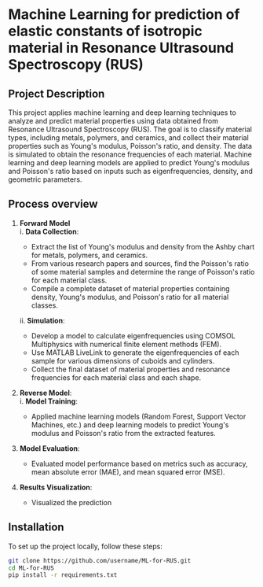 # Machine Learning for prediction of elastic constants of isotropic material in Resonance Ultrasound Spectroscopy (RUS)

## Project Description
This project applies machine learning and deep learning techniques to analyze and predict material properties using data obtained from Resonance Ultrasound Spectroscopy (RUS). The goal is to classify material types, including metals, polymers, and ceramics, and collect their material properties such as Young's modulus, Poisson's ratio, and density. The data is simulated to obtain the resonance frequencies of each material. Machine learning and deep learning models are applied to predict Young's modulus and Poisson's ratio based on inputs such as eigenfrequencies, density, and geometric parameters.


## Process overview
1. **Forward Model**  
   i. **Data Collection**:
   - Extract the list of Young's modulus and density from the Ashby chart for metals, polymers, and ceramics.
   - From various research papers and sources, find the Poisson's ratio of some material samples and determine the range of Poisson's ratio for each material class.
   - Compile a complete dataset of material properties containing density, Young's modulus, and Poisson's ratio for all material classes.

   ii. **Simulation**:
   - Develop a model to calculate eigenfrequencies using COMSOL Multiphysics with numerical finite element methods (FEM).
   - Use MATLAB LiveLink to generate the eigenfrequencies of each sample for various dimensions of cuboids and cylinders.
   - Collect the final dataset of material properties and resonance frequencies for each material class and each shape.


2. **Reverse Model**:  
  i. **Model Training**:  
   - Applied machine learning models (Random Forest, Support Vector Machines, etc.) and deep learning models to predict Young's modulus and Poisson's ratio from the extracted features.

6. **Model Evaluation**:  
   - Evaluated model performance based on metrics such as accuracy, mean absolute error (MAE), and mean squared error (MSE).

7. **Results Visualization**:  
   - Visualized the prediction 
## Installation
To set up the project locally, follow these steps:

```bash
git clone https://github.com/username/ML-for-RUS.git
cd ML-for-RUS
pip install -r requirements.txt

